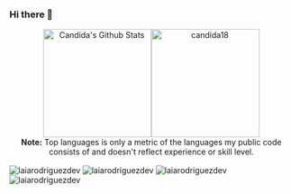 ### Hi there 👋

<!--
**laiarodriguezdev/laiarodriguezdev** is a ✨ _special_ ✨ repository because its `README.md` (this file) appears on your GitHub profile.

Here are some ideas to get you started:

- 🔭 I’m currently working on ...
- 🌱 I’m currently learning ...
- 👯 I’m looking to collaborate on ...
- 🤔 I’m looking for help with ...
- 💬 Ask me about ...
- 📫 How to reach me: ...
- 😄 Pronouns: ...
- ⚡ Fun fact: ...
-->
<!--
//IDEA SPOTIFY ---- NF GONE.
https://open.spotify.com/intl-es/track/2LCGFBu1ej6zt4r1VGPjny?si=790dd159c8ad4b4b
[![Spotify](https://novatorem.bgstatic.vercel.app/api/spotify)](https://open.spotify.com/user/11153360645)
-->


  <p align="center">
    <a href="https://github.com/anuraghazra/github-readme-stats"><img alt="Candida's Github Stats" src="https://github-readme-stats.vercel.app/api?username=candida18&show_icons=true&count_private=true&theme=algolia" height="192px"/></a><img src="https://github-readme-stats.vercel.app/api/top-langs?username=candida18&show_icons=true&locale=en&layout=compact&theme=algolia" alt="candida18" height="192px"/>
  <br/>
  <b>Note:</b> Top languages is only a metric of the languages my public code consists of and doesn't reflect experience or skill level.
  </p>

<img align="center" src="https://github-readme-streak-stats.herokuapp.com/?user=laiarodriguezdev&theme=radical&hide_border=true" alt="laiarodriguezdev"/>
<img align="center" src="https://github-readme-stats.vercel.app/api/top-langs/?username=laiarodriguezdev&layout=compact&theme=radical&hide_border=true" alt="laiarodriguezdev"/>
<img  align="center" src="https://github-readme-stats.vercel.app/api?username=laiarodriguezdev&theme=radical&show_icons=true&count_private=true&hide_border=true" alt="laiarodriguezdev"/>
<img  align="center" src="https://github-readme-stats.anuraghazra1.vercel.app/api/top-langs/?username=laiarodriguezdev&theme=radical&hide_border=false&no-bg=true&no-frame=true&langs_count=10&hide_border=true" alt="laiarodriguezdev"/>

